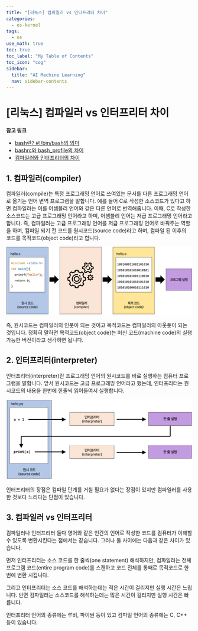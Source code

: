 ```yaml
---
title: "[리눅스] 컴파일러 vs 인터프리터 차이" 
categories:
  - os-kernel
tags:
  - os
use_math: true
toc: true
toc_label: "My Table of Contents"
toc_icon: "cog"
sidebar:
  title: "AI Machine Learning"
  nav: sidebar-contents
---
```


# [리눅스] 컴파일러 vs 인터프리터 차이

**참고 링크**

* [bash란? #!/bin/bash의 의미 ](https://losskatsu.github.io/os-kernel/bash/)
* [bashrc와 bash_profile의 차이](https://losskatsu.github.io/os-kernel/bashrc/)
* [컴파일러와 인터프리터의 차이](https://losskatsu.github.io/os-kernel/compiler-interpreter/)

## 1. 컴파일러(compiler)

컴파일러(compile)는 특정 프로그래밍 언어로 쓰여있는 문서를 다른 프로그래밍 언어로 옮기는 언어 변역 프로그램을 말합니다. 
예를 들어 C로 작성한 소스코드가 있다고 하면 컴파일러는 이를 어셈블리 언어와 같은 다른 언어로 번역해줍니다. 
이때, C로 작성한 소스코드는 고급 프로그래밍 언어라고 하며, 어셈블리 언어는 저급 프로그래밍 언어라고 합니다. 
즉, 컴파일러는 고급 프로그래밍 언어를 저급 프로그래밍 언어로 바꿔주는 역할을 하며, 
컴파일 되기 전 코드를 원시코드(source code)라고 하며, 컴파일 된 이후의 코드를 목적코드(object code)라고 합니다. 

<center><img src="/assets/images/os/compiler/compiler02.png" width="800"></center>

즉, 원시코드는 컴파일러의 인풋이 되는 것이고 목적코드는 컴파일러의 아웃풋이 되는 것입니다. 
정확히 말하면 목적코드(object code)는 머신 코드(machine code)의 실행가능한 버전이라고 생각하면 됩니다.

## 2. 인터프리터(interpreter)

인터프리터(interpreter)란 프로그래밍 언어의 원시코드를 바로 실행하는 컴퓨터 프로그램을 말합니다. 
앞서 원시코드는 고급 프로그래밍 언어라고 했는데, 인터프리터는 원시코드의 내용을 한번에 한줄씩 읽어들여서 실행합니다. 

<center><img src="/assets/images/os/compiler/compiler03.png" width="800"></center>

인터프리터의 장점은 컴파일 단계를 거칠 필요가 없다는 장점이 있지만 컴파일러를 사용한 것보다 느리다는 단점이 있습니다.

## 3. 컴파일러 vs 인터프리터

컴파일러나 인터프리터 둘다 영어와 같은 인간의 언어로 작성한 코드를 컴퓨터가 이해할 수 있도록 변환시킨다는 점에서는 같습니다. 
그러나 둘 사이에는 다음과 같은 차이가 있습니다. 

먼저 인터프리터는 소스 코드를 한 줄씩(one statement) 해석하지만, 
컴파일러는 전체 프로그램 코드(entire program code)를 스캔하고 코드 전체를 통째로 목적코드로 한번에 변환 시킵니다. 

그리고 인터프리터는 소스 코드를 해석하는데는 적은 시간이 걸리지만 실행 시간은 느립니다. 
반면 컴파일러는 소스코드를 해석하는데는 많은 시간이 걸리지만 실행 시간은 빠릅니다. 

인터프리터 언어의 종류에는 루비, 파이썬 등이 있고 
컴파일 언어의 종류에는 C, C++ 등이 있습니다. 


